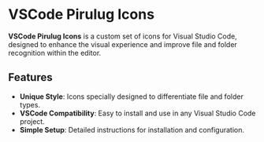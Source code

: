 # VSCode Pirulug Icons

**VSCode Pirulug Icons** is a custom set of icons for Visual Studio Code, designed to enhance the visual experience and improve file and folder recognition within the editor.

## Features

- **Unique Style**: Icons specially designed to differentiate file and folder types.
- **VSCode Compatibility**: Easy to install and use in any Visual Studio Code project.
- **Simple Setup**: Detailed instructions for installation and configuration.
